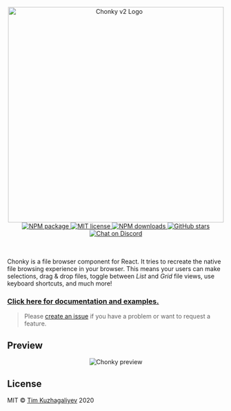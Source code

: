 <p align="center">
    <img src="https://chonky.io/chonky-logo-v2.png" alt="Chonky v2 Logo" width="500" />
    <br />
    <a href="https://www.npmjs.com/package/chonky">
        <img
            alt="NPM package"
            src="https://img.shields.io/npm/v/chonky.svg?style=flat&colorB=ffac5c"
        />
    </a>
    <a href="https://tldrlegal.com/license/mit-license">
        <img
            alt="MIT license"
            src="https://img.shields.io/npm/l/chonky?style=flat&colorB=dcd67a"
        />
    </a>
    <a href="https://www.npmjs.com/package/chonky">
        <img
            alt="NPM downloads"
            src="https://img.shields.io/npm/dt/chonky?style=flat&colorB=aef498"
        />
    </a>
    <a href="https://github.com/TimboKZ/Chonky">
        <img
            alt="GitHub stars"
            src="https://img.shields.io/github/stars/TimboKZ/Chonky?style=flat&colorB=50f4cc"
        />
    </a>
    <a href="https://discord.gg/4HJaFn9">
        <img
            alt="Chat on Discord"
            src="https://img.shields.io/discord/696033621986770957?label=discord&style=flat&colorB=08acee"
        />
    </a>
    <br />
    <br />
    <br />
</p>

Chonky is a file browser component for React. It tries to recreate the native file
browsing experience in your browser. This means your users can make selections, drag
& drop files, toggle between _List_ and _Grid_ file views, use keyboard shortcuts, and
much more!

### [Click here for documentation and examples.](https://chonky.io/)

> Please [create an issue](https://github.com/TimboKZ/Chonky/issues) if you have a
> problem or want to request a feature.

## Preview

<p align="center">
  <img src="https://chonky.io/chonky-v2-preview.gif" alt="Chonky preview">
</p>

## License

MIT © [Tim Kuzhagaliyev](https://github.com/TimboKZ) 2020
